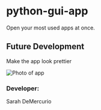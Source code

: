 # python-gui-app
Open your most used apps at once.

## Future Development
Make the app look prettier


![Photo of app]("./python-gui-app/images/app.pic.png")

### Developer:
Sarah DeMercurio
